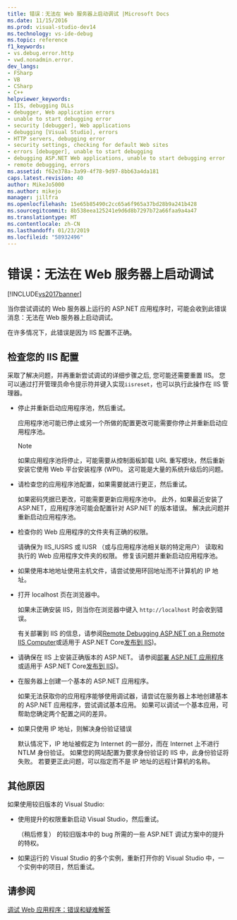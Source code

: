 ```yaml
---
title: 错误：无法在 Web 服务器上启动调试 |Microsoft Docs
ms.date: 11/15/2016
ms.prod: visual-studio-dev14
ms.technology: vs-ide-debug
ms.topic: reference
f1_keywords:
- vs.debug.error.http
- vwd.nonadmin.error.
dev_langs:
- FSharp
- VB
- CSharp
- C++
helpviewer_keywords:
- IIS, debugging DLLs
- debugger, Web application errors
- unable to start debugging error
- security [debugger], Web applications
- debugging [Visual Studio], errors
- HTTP servers, debugging error
- security settings, checking for default Web sites
- errors [debugger], unable to start debugging
- debugging ASP.NET Web applications, unable to start debugging error
- remote debugging, errors
ms.assetid: f62e378a-3a99-4f78-9d97-8bb63a4da181
caps.latest.revision: 40
author: MikeJo5000
ms.author: mikejo
manager: jillfra
ms.openlocfilehash: 15e65b85490c2cc65a6f965a37bd28b9a241b428
ms.sourcegitcommit: 8b538eea125241e9d6d8b7297b72a66faa9a4a47
ms.translationtype: MT
ms.contentlocale: zh-CN
ms.lasthandoff: 01/23/2019
ms.locfileid: "58932496"
---
```

# <a name="error-unable-to-start-debugging-on-the-web-server"></a>错误：无法在 Web 服务器上启动调试
[!INCLUDE[vs2017banner](../includes/vs2017banner.md)]

当你尝试调试的 Web 服务器上运行的 ASP.NET 应用程序时，可能会收到此错误消息：无法在 Web 服务器上启动调试。
  
在许多情况下，此错误是因为 IIS 配置不正确。

##  <a name="vxtbshttpservererrorsthingstocheck"></a> 检查您的 IIS 配置

采取了解决问题，并再重新尝试调试的详细步骤之后, 您可能还需要重置 IIS。 您可以通过打开管理员命令提示符并键入实现`iisreset`，也可以执行此操作在 IIS 管理器。 

* 停止并重新启动应用程序池，然后重试。

    应用程序池可能已停止或另一个所做的配置更改可能需要你停止并重新启动应用程序池。
    
    > [!NOTE]
    > 如果应用程序池将停止，可能需要从控制面板卸载 URL 重写模块，然后重新安装它使用 Web 平台安装程序 (WPI)。 这可能是大量的系统升级后的问题。

* 请检查您的应用程序池配置，如果需要就进行更正，然后重试。

    如果密码凭据已更改，可能需要更新应用程序池中。 此外，如果最近安装了 ASP.NET，应用程序池可能会配置针对 ASP.NET 的版本错误。 解决此问题并重新启动应用程序池。
    
* 检查你的 Web 应用程序的文件夹有正确的权限。

    请确保为 IIS_IUSRS 或 IUSR （或与应用程序池相关联的特定用户） 读取和执行的 Web 应用程序文件夹的权限。 修复该问题并重新启动应用程序池。

* 如果使用本地地址使用主机文件，请尝试使用环回地址而不计算机的 IP 地址。

* 打开 localhost 页在浏览器中。

     如果未正确安装 IIS，则当你在浏览器中键入 `http://localhost` 时会收到错误。
     
     有关部署到 IIS 的信息，请参阅[Remote Debugging ASP.NET on a Remote IIS Computer](../debugger/remote-debugging-aspnet-on-a-remote-iis-7-5-computer.md)或适用于 ASP.NET Core[发布到 IIS](https://docs.asp.net/en/latest/publishing/iis.html))。

* 请确保在 IIS 上安装正确版本的 ASP.NET。  请参阅[部署 ASP.NET 应用程序](../debugger/remote-debugging-aspnet-on-a-remote-iis-7-5-computer.md#BKMK_deploy_asp_net)或适用于 ASP.NET Core[发布到 IIS](https://docs.asp.net/en/latest/publishing/iis.html))。

* 在服务器上创建一个基本的 ASP.NET 应用程序。

     如果无法获取你的应用程序能够使用调试器，请尝试在服务器上本地创建基本的 ASP.NET 应用程序，尝试调试基本应用。 如果可以调试一个基本应用，可帮助您确定两个配置之间的差异。
  
* 如果只使用 IP 地址，则解决身份验证错误

     默认情况下，IP 地址被假定为 Internet 的一部分，而在 Internet 上不进行 NTLM 身份验证。 如果您的网站配置为要求身份验证的 IIS 中，此身份验证将失败。 若要更正此问题，可以指定而不是 IP 地址的远程计算机的名称。
     
## <a name="other-causes"></a>其他原因

如果使用较旧版本的 Visual Studio:

- 使用提升的权限重新启动 Visual Studio，然后重试。

    （稍后修复） 的较旧版本中的 bug 所需的一些 ASP.NET 调试方案中的提升的特权。
    
- 如果运行的 Visual Studio 的多个实例，重新打开你的 Visual Studio 中，一个实例中的项目，然后重试。
   
  
## <a name="see-also"></a>请参阅  
 [调试 Web 应用程序：错误和疑难解答](../debugger/debugging-web-applications-errors-and-troubleshooting.md)
